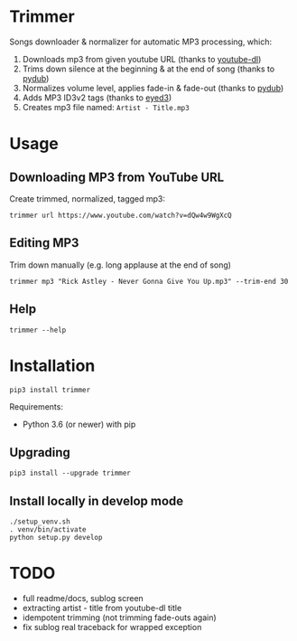 # Trimmer
Songs downloader & normalizer for automatic MP3 processing, which:

1. Downloads mp3 from given youtube URL (thanks to [youtube-dl](https://github.com/ytdl-org/youtube-dl))
2. Trims down silence at the beginning & at the end of song (thanks to [pydub](https://github.com/jiaaro/pydub))
3. Normalizes volume level, applies fade-in & fade-out (thanks to [pydub](https://github.com/jiaaro/pydub))
4. Adds MP3 ID3v2 tags (thanks to [eyed3](https://github.com/nicfit/eyeD3))
5. Creates mp3 file named: `Artist - Title.mp3`

# Usage
## Downloading MP3 from YouTube URL
Create trimmed, normalized, tagged mp3:
```shell
trimmer url https://www.youtube.com/watch?v=dQw4w9WgXcQ
```

## Editing MP3
Trim down manually (e.g. long applause at the end of song)
```shell
trimmer mp3 "Rick Astley - Never Gonna Give You Up.mp3" --trim-end 30
```

## Help
```shell
trimmer --help
```

# Installation
```shell
pip3 install trimmer
```

Requirements:
* Python 3.6 (or newer) with pip

## Upgrading
```
pip3 install --upgrade trimmer
```

## Install locally in develop mode
```shell
./setup_venv.sh
. venv/bin/activate
python setup.py develop
```

# TODO
- full readme/docs, sublog screen
- extracting artist - title from youtube-dl title
- idempotent trimming (not trimming fade-outs again)
- fix sublog real traceback for wrapped exception
